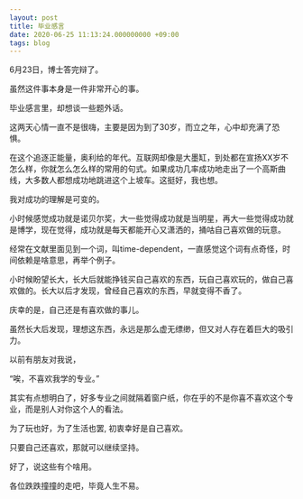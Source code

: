 ```yaml
---
layout: post
title: 毕业感言
date: 2020-06-25 11:13:24.000000000 +09:00
tags: blog
---
```


6月23日，博士答完辩了。

虽然这件事本身是一件非常开心的事。

毕业感言里，却想谈一些题外话。

这两天心情一直不是很嗨，主要是因为到了30岁，而立之年，心中却充满了恐惧。

在这个追逐正能量，奥利给的年代。互联网却像是大墨缸，到处都在宣扬XX岁不怎么样，你就怎么怎么样的常用的句式。如果成功几率成功地走出了一个高斯曲线，大多数人都想成功地跳进这个上坡车。这挺好，我也想。

我对成功的理解是可变的。

小时候感觉成功就是诺贝尔奖，大一些觉得成功就是当明星，再大一些觉得成功就是博学，现在觉得，成功就是每天都能开心又潇洒的，捅咕自己喜欢做的玩意。

经常在文献里面见到一个词，叫time-dependent，一直感觉这个词有点奇怪，时间依赖是啥意思，再举个例子。

小时候盼望长大，长大后就能挣钱买自己喜欢的东西，玩自己喜欢玩的，做自己喜欢做的。长大以后才发现，曾经自己喜欢的东西，早就变得不香了。

庆幸的是，自己还是有喜欢做的事儿。

虽然长大后发现，理想这东西，永远是那么虚无缥缈，但又对人存在着巨大的吸引力。

以前有朋友对我说，

“唉，不喜欢我学的专业。”

其实有点想明白了，好多专业之间就隔着窗户纸，你在乎的不是你喜不喜欢这个专业，而是别人对你这个人的看法。

为了玩也好，为了生活也罢, 初衷幸好是自己喜欢。

只要自己还喜欢，那就可以继续坚持。

好了，说这些有个啥用。

各位跌跌撞撞的走吧，毕竟人生不易。
